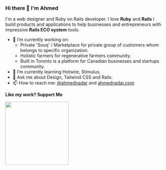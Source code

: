 ### Hi there 👋 I'm Ahmed

I'm a web designer and Ruby on Rails developer. I love **Ruby** and **Rails** I build products and applications to help businesses and entrepreneurs with impressive **Rails ECO system** tools.

- 🔭 I’m currently working on:
  - Private 'Souq' / Marketplace for private group of customers whom belongs to specific organization. 
  - Holistic farmers for regenerative farmers community.
  - Built in Toronto is a platform for Canadian businesses and startups community.
- 🌱 I’m currently learning Hotwire, Stimulus, 
- 💬 Ask me about Design, Tailwind CSS and Rails.
- 📫 How to reach me: [@ahmednadar](https://twitter.com/ahmednadar) and [ahmednadar.com](http://ahmednadar.com/)


**Like my work? Support Me**

<a href="https://www.buymeacoffee.com/ahmednadar" rel="nofollow"><img src="https://cdn.buymeacoffee.com/buttons/v2/default-yellow.png" width="200"></a>

